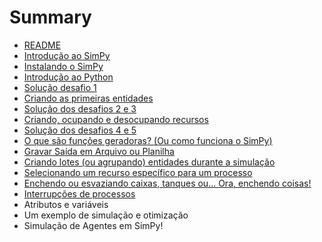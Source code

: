 # Summary

* [README](README.md)
* [Introdução ao SimPy](introducao_ao_simpy.md)
* [Instalando o SimPy](instalando_o_simpy.md)
* [Introdução ao Python](introducao_ao_python.md)
* [Solução desafio 1](solucao_desafio_1.md)
* [Criando as primeiras entidades](criando_as_primeiras_entidades.md)
* [Solução dos desafios 2 e 3](solucao_dos_desafios_2_e_3.md)
* [Criando, ocupando e desocupando recursos](criando,_ocupando_e_desocupando_recursos.md)
* [Solução dos desafios 4 e 5](solucao_dos_desafios_4_e_5.md)
* [O que são funções geradoras? (Ou como funciona o SimPy)](o_que_sao_funcoes_geradoras_ou_como_funciona_o_simpy.md)
* [Gravar Saída em Arquivo ou Planilha](exportar_saida_para_arquivo_ou_planilha.md)
* [Criando lotes (ou agrupando) entidades durante a simulação](criando_lotes_ou_agrupando_entidades_durante_a_simulacao.md)
* [Selecionando um recurso específico para um processo](selecionando_um_recurso_especifico_para_um_processo.md)
* [Enchendo ou esvaziando caixas, tanques ou... Ora, enchendo coisas!](enchendo_ou_esvaziando_caixas_tanques.md)
* [Interrupções de processos](interrupcoes_de_processos.md)
* Atributos e variáveis
* Um exemplo de simulação e otimização
* Simulação de Agentes em SimPy!

